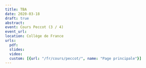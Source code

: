 ```yaml
---
title: TBA
date: 2020-03-18
draft: true
abstract:
event: Cours Peccot (3 / 4)
event_url:
location: Collège de France
urls:
  pdf:
  slides:
  video:
  custom: [{url: "/fr/cours/peccot/", name: "Page principale"}]
---
```


